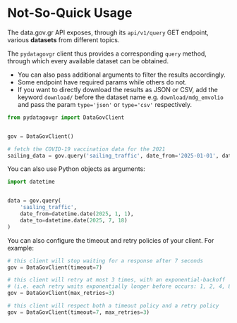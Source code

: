 # Not-So-Quick Usage

The data.gov.gr API exposes, through its `api/v1/query` GET endpoint, various **datasets** from different topics.

The `pydatagovgr` client thus provides a corresponding `query` method, through which every available dataset can be obtained. 

- You can also pass additional arguments to filter the results accordingly.
- Some endpoint have required params while others do not.
- If you want to directly download the results as JSON or CSV, add the keyword `download/` before the dataset name e.g. `download/mdg_emvolio` and pass the param `type='json'` or `type='csv'` respectively. 

```python
from pydatagovgr import DataGovClient


gov = DataGovClient()

# fetch the COVID-19 vaccination data for the 2021
sailing_data = gov.query('sailing_traffic', date_from='2025-01-01', date_to='2025-07-18')
```
You can also use Python objects as arguments:

```python
import datetime


data = gov.query(
    'sailing_traffic', 
    date_from=datetime.date(2025, 1, 1),
    date_to=datetime.date(2025, 7, 18)
)
```

You can also configure the timeout and retry policies of your client. For example: 

```python
# this client will stop waiting for a response after 7 seconds 
gov = DataGovClient(timeout=7)

# this client will retry at most 3 times, with an exponential-backoff
# (i.e. each retry waits exponentially longer before occurs: 1, 2, 4, 8, ...sec)
gov = DataGovClient(max_retries=3)

# this client will respect both a timeout policy and a retry policy
gov = DataGovClient(timeout=7, max_retries=3)
```